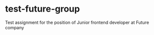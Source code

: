 # test-future-group
Test assignment for the position of Junior frontend developer at Future company
